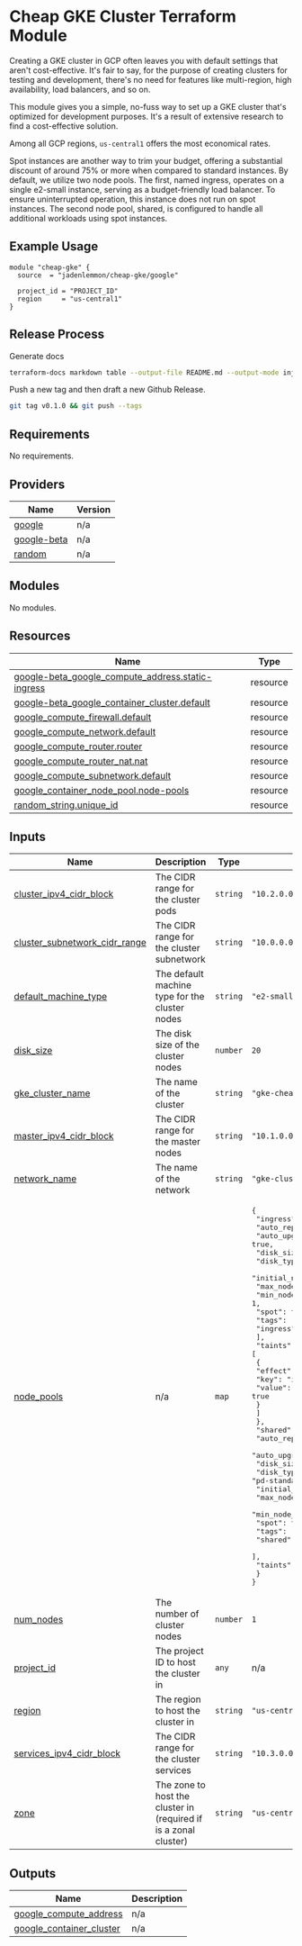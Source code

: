 # Cheap GKE Cluster Terraform Module

Creating a GKE cluster in GCP often leaves you with default settings that aren't cost-effective. It's fair to say, for the purpose of creating clusters for testing and development, there's no need for features like multi-region, high availability, load balancers, and so on.

This module gives you a simple, no-fuss way to set up a GKE cluster that's optimized for development purposes. It's a result of extensive research to find a cost-effective solution.

Among all GCP regions, `us-central1` offers the most economical rates.

Spot instances are another way to trim your budget, offering a substantial discount of around 75% or more when compared to standard instances. By default, we utilize two node pools. The first, named ingress, operates on a single e2-small instance, serving as a budget-friendly load balancer. To ensure uninterrupted operation, this instance does not run on spot instances. The second node pool, shared, is configured to handle all additional workloads using spot instances.

## Example Usage

```
module "cheap-gke" {
  source  = "jadenlemmon/cheap-gke/google"

  project_id = "PROJECT_ID"
  region     = "us-central1"
}
```

## Release Process

Generate docs

```sh
terraform-docs markdown table --output-file README.md --output-mode inject ./
```

Push a new tag and then draft a new Github Release.

```sh
git tag v0.1.0 && git push --tags
```

<!-- BEGIN_TF_DOCS -->
## Requirements

No requirements.

## Providers

| Name | Version |
|------|---------|
| <a name="provider_google"></a> [google](#provider\_google) | n/a |
| <a name="provider_google-beta"></a> [google-beta](#provider\_google-beta) | n/a |
| <a name="provider_random"></a> [random](#provider\_random) | n/a |

## Modules

No modules.

## Resources

| Name | Type |
|------|------|
| [google-beta_google_compute_address.static-ingress](https://registry.terraform.io/providers/hashicorp/google-beta/latest/docs/resources/google_compute_address) | resource |
| [google-beta_google_container_cluster.default](https://registry.terraform.io/providers/hashicorp/google-beta/latest/docs/resources/google_container_cluster) | resource |
| [google_compute_firewall.default](https://registry.terraform.io/providers/hashicorp/google/latest/docs/resources/compute_firewall) | resource |
| [google_compute_network.default](https://registry.terraform.io/providers/hashicorp/google/latest/docs/resources/compute_network) | resource |
| [google_compute_router.router](https://registry.terraform.io/providers/hashicorp/google/latest/docs/resources/compute_router) | resource |
| [google_compute_router_nat.nat](https://registry.terraform.io/providers/hashicorp/google/latest/docs/resources/compute_router_nat) | resource |
| [google_compute_subnetwork.default](https://registry.terraform.io/providers/hashicorp/google/latest/docs/resources/compute_subnetwork) | resource |
| [google_container_node_pool.node-pools](https://registry.terraform.io/providers/hashicorp/google/latest/docs/resources/container_node_pool) | resource |
| [random_string.unique_id](https://registry.terraform.io/providers/hashicorp/random/latest/docs/resources/string) | resource |

## Inputs

| Name | Description | Type | Default | Required |
|------|-------------|------|---------|:--------:|
| <a name="input_cluster_ipv4_cidr_block"></a> [cluster\_ipv4\_cidr\_block](#input\_cluster\_ipv4\_cidr\_block) | The CIDR range for the cluster pods | `string` | `"10.2.0.0/18"` | no |
| <a name="input_cluster_subnetwork_cidr_range"></a> [cluster\_subnetwork\_cidr\_range](#input\_cluster\_subnetwork\_cidr\_range) | The CIDR range for the cluster subnetwork | `string` | `"10.0.0.0/24"` | no |
| <a name="input_default_machine_type"></a> [default\_machine\_type](#input\_default\_machine\_type) | The default machine type for the cluster nodes | `string` | `"e2-small"` | no |
| <a name="input_disk_size"></a> [disk\_size](#input\_disk\_size) | The disk size of the cluster nodes | `number` | `20` | no |
| <a name="input_gke_cluster_name"></a> [gke\_cluster\_name](#input\_gke\_cluster\_name) | The name of the cluster | `string` | `"gke-cheap-cluster"` | no |
| <a name="input_master_ipv4_cidr_block"></a> [master\_ipv4\_cidr\_block](#input\_master\_ipv4\_cidr\_block) | The CIDR range for the master nodes | `string` | `"10.1.0.0/28"` | no |
| <a name="input_network_name"></a> [network\_name](#input\_network\_name) | The name of the network | `string` | `"gke-cluster-network"` | no |
| <a name="input_node_pools"></a> [node\_pools](#input\_node\_pools) | n/a | `map` | <pre>{<br>  "ingress": {<br>    "auto_repair": true,<br>    "auto_upgrade": true,<br>    "disk_size_gb": 10,<br>    "disk_type": "pd-standard",<br>    "initial_node_count": 1,<br>    "max_node_count": 1,<br>    "min_node_count": 1,<br>    "spot": true,<br>    "tags": [<br>      "ingress"<br>    ],<br>    "taints": [<br>      {<br>        "effect": "NO_EXECUTE",<br>        "key": "ingress",<br>        "value": true<br>      }<br>    ]<br>  },<br>  "shared": {<br>    "auto_repair": true,<br>    "auto_upgrade": true,<br>    "disk_size_gb": 20,<br>    "disk_type": "pd-standard",<br>    "initial_node_count": 1,<br>    "max_node_count": 5,<br>    "min_node_count": 1,<br>    "spot": true,<br>    "tags": [<br>      "shared"<br>    ],<br>    "taints": []<br>  }<br>}</pre> | no |
| <a name="input_num_nodes"></a> [num\_nodes](#input\_num\_nodes) | The number of cluster nodes | `number` | `1` | no |
| <a name="input_project_id"></a> [project\_id](#input\_project\_id) | The project ID to host the cluster in | `any` | n/a | yes |
| <a name="input_region"></a> [region](#input\_region) | The region to host the cluster in | `string` | `"us-central1"` | no |
| <a name="input_services_ipv4_cidr_block"></a> [services\_ipv4\_cidr\_block](#input\_services\_ipv4\_cidr\_block) | The CIDR range for the cluster services | `string` | `"10.3.0.0/18"` | no |
| <a name="input_zone"></a> [zone](#input\_zone) | The zone to host the cluster in (required if is a zonal cluster) | `string` | `"us-central1-a"` | no |

## Outputs

| Name | Description |
|------|-------------|
| <a name="output_google_compute_address"></a> [google\_compute\_address](#output\_google\_compute\_address) | n/a |
| <a name="output_google_container_cluster"></a> [google\_container\_cluster](#output\_google\_container\_cluster) | n/a |
<!-- END_TF_DOCS -->
